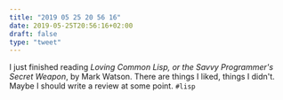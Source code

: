 ```yaml
---
title: "2019 05 25 20 56 16"
date: 2019-05-25T20:56:16+02:00
draft: false
type: "tweet"
---
```

I just finished reading *Loving Common Lisp, or the Savvy Programmer's Secret Weapon*, by Mark Watson. There are things I liked, things I didn't. Maybe I should write a review at some point. `#lisp`   
